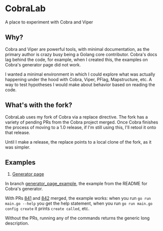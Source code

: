 # CobraLab

A place to experiment with Cobra and Viper

## Why?

Cobra and Viper are powerful tools, with minimal documentation, as the primary author is crazy busy
being a Golang core contributor. Cobra's docs lag behind the code, for example, when I created this,
the examples on Cobra's generator page did not work.

I wanted a minimal environment in which I could explore what was actually happening under the hood
with Cobra, Viper, PFlag, Mapstructure, etc. A way to test hypotheses I would make about behavior
based on reading the code.

## What's with the fork?

CobraLab uses my fork of Cobra via a replace directive. The fork has a variety of pending PRs from 
the Cobra project merged. Once Cobra finishes the process of moving to a 1.0 release, if I'm still
using this, I'll retool it onto that release.

Until I make a release, the replace points to a local clone of the fork, as it was simpler.

## Examples

1. [Generator page](https://github.com/spf13/cobra/blob/master/cobra/README.md)

In branch [generator_page_example](https://github.com/hilary/cobraLab/tree/generator_page_example),
the example from the README for Cobra's generator.

With PRs [841](https://github.com/spf13/cobra/pull/841) and [842](https://github.com/spf13/cobra/pull/842)
merged, the example works: when you run `go run main.go --help` you get the help statement, when you
run `go run main.go config create` it prints `create called`, etc.

Without the PRs, running any of the commands returns the generic long description.
